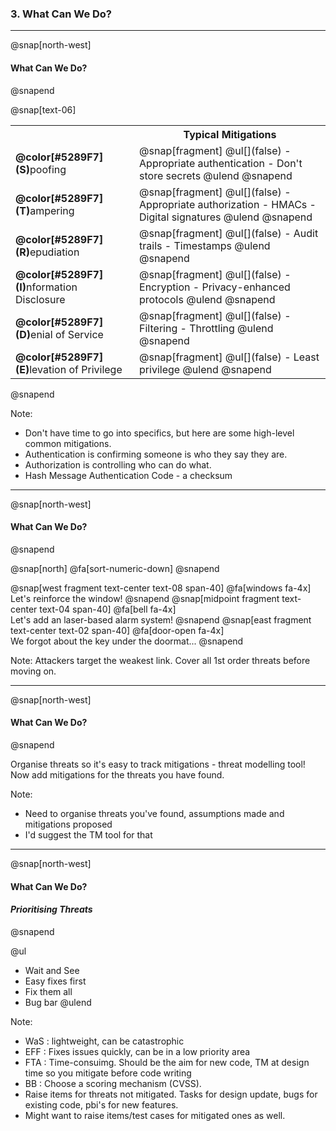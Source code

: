 ### 3. What Can We Do?

---

@snap[north-west]
#### What Can We Do?
@snapend

@snap[text-06]
<table>
  <col width="250">
  <col width="500">
  <tr>
    <th/>
    <th>Typical Mitigations</th>
  </tr>
  <tr>
    <td><b>@color[#5289F7](S)</b>poofing</td>
    <td>
        @snap[fragment]
        @ul[](false)
        - Appropriate authentication
        - Don't store secrets
        @ulend
        @snapend
    </td>
  </tr>
  <tr>
    <td><b>@color[#5289F7](T)</b>ampering</td>
    <td>
        @snap[fragment]
        @ul[](false)
        - Appropriate authorization
        - HMACs
        - Digital signatures
        @ulend
        @snapend
    </td>
  </tr>
    <tr>
    <td><b>@color[#5289F7](R)</b>epudiation</td>
    <td>
        @snap[fragment]
        @ul[](false)
        - Audit trails
        - Timestamps
        @ulend
        @snapend
    </td>
  </tr>
  <tr>
    <td><b>@color[#5289F7](I)</b>nformation Disclosure</td>
    <td>
        @snap[fragment]
        @ul[](false)
        - Encryption
        - Privacy-enhanced protocols
        @ulend
        @snapend
    </td>
  </tr>
    <tr>
    <td><b>@color[#5289F7](D)</b>enial of Service</td>
    <td>
        @snap[fragment]
        @ul[](false)
        - Filtering
        - Throttling
        @ulend
        @snapend
    </td>
  </tr>
    <tr>
    <td><b>@color[#5289F7](E)</b>levation of Privilege</td>
    <td>
        @snap[fragment]
        @ul[](false)
        - Least privilege
        @ulend
        @snapend
    </td>
  </tr>
</table>
@snapend

Note:
- Don't have time to go into specifics, but here are some high-level common mitigations.
- Authentication is confirming someone is who they say they are.
- Authorization is controlling who can do what.
- Hash Message Authentication Code - a checksum

---

@snap[north-west]
#### What Can We Do?
@snapend

@snap[north]
@fa[sort-numeric-down]
@snapend

@snap[west fragment text-center text-08 span-40]
@fa[windows fa-4x]
<br>Let's reinforce the window!
@snapend
@snap[midpoint fragment text-center text-04 span-40]
@fa[bell fa-4x]
<br>Let's add an laser-based alarm system!
@snapend
@snap[east fragment text-center text-02 span-40]
@fa[door-open fa-4x]
<br>We forgot about the key under the doormat...
@snapend

Note:
Attackers target the weakest link.
Cover all 1st order threats before moving on.

---

@snap[north-west]
#### What Can We Do?
@snapend

Organise threats so it's easy to track mitigations - threat modelling tool!
Now add mitigations for the threats you have found.

Note:
- Need to organise threats you've found, assumptions made and mitigations proposed
- I'd suggest the TM tool for that

---

@snap[north-west]   
#### What Can We Do?
#### *Prioritising Threats*
@snapend

@ul
- Wait and See
- Easy fixes first
- Fix them all
- Bug bar
@ulend

Note:
- WaS : lightweight, can be catastrophic
- EFF : Fixes issues quickly, can be in a low priority area
- FTA : Time-consuimg. Should be the aim for new code, TM at design time so you mitigate before code writing
- BB : Choose a scoring mechanism (CVSS).
- Raise items for threats not mitigated. Tasks for design update, bugs for existing code, pbi's for new features.
- Might want to raise items/test cases for mitigated ones as well.